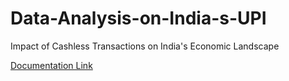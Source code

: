 # Data-Analysis-on-India-s-UPI
Impact of Cashless Transactions on India's Economic Landscape

[Documentation Link](https://github.com/swostikpati/Data-Analysis-on-India-s-UPI/blob/main/Swostik%20Pati_Data%20Bootcamp_Final%20Project.pdf)
